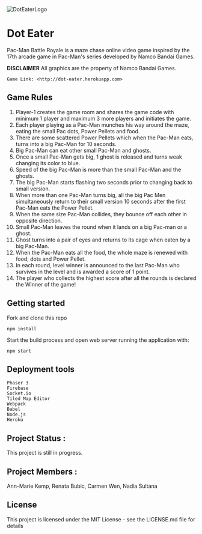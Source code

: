 ![DotEaterLogo](https://user-images.githubusercontent.com/24820174/78578107-e0bd3800-77e3-11ea-9dc6-845b1d398a36.png)

# Dot Eater

Pac-Man Battle Royale is a maze chase online video game inspired by the 17th arcade game in Pac-Man's series developed by Namco Bandai Games.

**DISCLAIMER**
All graphics are the property of Namco Bandai Games.

```
Game Link: <http://dot-eater.herokuapp.com>
```

## Game Rules

1. Player-1 creates the game room and shares the game code with minimum 1 player and maximum 3 more players and initiates the game.
2. Each player playing as a Pac-Man munches his way around the maze, eating the small Pac dots, Power Pellets and food.
3. There are some scattered Power Pellets which when the Pac-Man eats, turns into a big Pac-Man for 10 seconds.
4. Big Pac-Man can eat other small Pac-Man and ghosts.
5. Once a small Pac-Man gets big, 1 ghost is released and turns weak changing its color to blue.
6. Speed of the big Pac-Man is more than the small Pac-Man and the ghosts.
7. The big Pac-Man starts flashing two seconds prior to changing back to small version.
8. When more than one Pac-Man turns big, all the big Pac Men simultaneously return to their small version 10 seconds after the first Pac-Man eats the Power Pellet.
9. When the same size Pac-Man collides, they bounce off each other in opposite direction.
10. Small Pac-Man leaves the round when it lands on a big Pac-man or a ghost.
11. Ghost turns into a pair of eyes and returns to its cage when eaten by a big Pac-Man.
12. When the Pac-Man eats all the food, the whole maze is renewed with food, dots and Power Pellet.
13. In each round, level winner is announced to the last Pac-Man who survives in the level and is awarded a score of 1 point.
14. The player who collects the highest score after all the rounds is declared the Winner of the game!

## Getting started

Fork and clone this repo

```
npm install
```

Start the build process and open web server running the application with:

```
npm start

```

## Deployment tools

```
Phaser 3
Firebase
Socket.io
Tiled Map Editor
Webpack
Babel
Node.js
Heroku

```

## Project Status :

This project is still in progress.

## Project Members :

Ann-Marie Kemp, Renata Bubic, Carmen Wen, Nadia Sultana

## License

This project is licensed under the MIT License - see the LICENSE.md file for details
